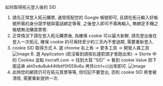 如何取得拓元登入後的 SID

1. 請先正常登入拓元購票, 通常搭配您的 Google 帳號即可, 且請在拓元輸入好帳號所需的身分證字號與電話綁定等等, 之後登入即可不需再輸入, 無綁定手機之帳號無法購買票卷.
2. 正常情況下請在登入拓元購票後, 為確保 cookie 可以最大新鮮, 請先登出後在登入一次拓元, 確保 cookie 約可保持至少約三天內不會過期, 需要重新登入.
3. cookie SID 取得方式
   A. 選 chrome 右上角 -> 更多工具 -> 開發人員工具
![image](https://github.com/user-attachments/assets/76266f92-8679-4522-8b3b-5385d48520c7)
  B. 選 Application (若沒看到請按右邊箭頭才會跑出來) -> Storte 中的 Cookies 並點 tixcraft.com -> 找到大寫 "SID" -> 看到 cookie Value 把下面這串 akt0vdu8uk44tlbtif0t559u6u 拷貝(ctrl+c)出來即可.
![image](https://github.com/user-attachments/assets/b8b77755-3815-4ffd-9060-39804613692c)
4. 此時您的網頁仍可在拓元買票等等, 但切記不要登出, 否則 cookie SID 將會被清除, 需要重新提供一次.
